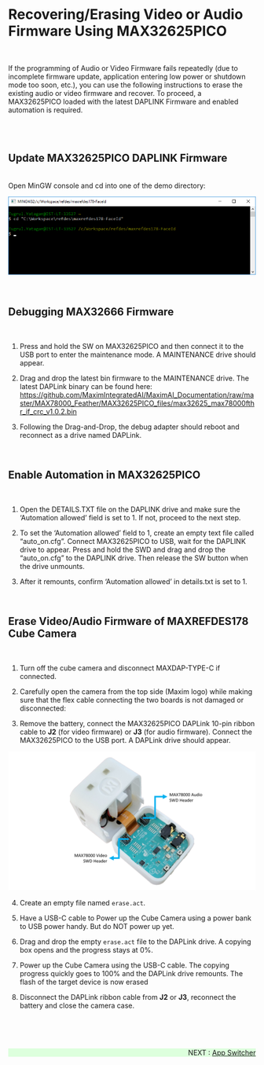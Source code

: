 # Recovering/Erasing Video or Audio Firmware Using MAX32625PICO

<br>

If the programming of Audio or Video Firmware fails repeatedly (due to incomplete firmware update, application entering low power or shutdown mode too soon, etc.), you can use the following instructions to erase the existing audio or video firmware and recover. To proceed, a MAX32625PICO loaded with the latest DAPLINK Firmware and enabled automation is required.

<br><br>

## Update MAX32625PICO DAPLINK Firmware
<br>
Open MinGW console and cd into one of the demo directory:

<br>

<p align="center"><img src="images/wiki_debuggingcdintodemo.png" width="800" alt="MAXDAP TYPE-C" title=""></p>

<br>

## Debugging MAX32666 Firmware

<br>

1. Press and hold the SW on MAX32625PICO and then connect it to the USB port to enter the maintenance mode. A MAINTENANCE drive should appear.

2. Drag and drop the latest bin firmware to the MAINTENANCE drive. The latest DAPLink binary can be found here: https://github.com/MaximIntegratedAI/MaximAI_Documentation/raw/master/MAX78000_Feather/MAX32625PICO_files/max32625_max78000fthr_if_crc_v1.0.2.bin

3. Following the Drag-and-Drop, the debug adapter should reboot and reconnect as a drive named DAPLink.

<br>

## Enable Automation in MAX32625PICO

<br>

1. Open the DETAILS.TXT file on the DAPLINK drive and make sure the ‘Automation allowed’ field is set to 1. If not, proceed to the next step.

2. To set the ‘Automation allowed’ field to 1, create an empty text file called “auto_on.cfg”. Connect MAX32625PICO to USB, wait for the DAPLINK drive to appear. Press and hold the SWD and drag and drop the “auto_on.cfg” to the DAPLINK drive. Then release the SW button when the drive unmounts.

3. After it remounts, confirm ‘Automation allowed’ in details.txt is set to 1.

<br>

## Erase Video/Audio Firmware of MAXREFDES178 Cube Camera

<br>

1. Turn off the cube camera and disconnect MAXDAP-TYPE-C if connected.

2. Carefully open the camera from the top side (Maxim logo) while making sure that the flex cable connecting the two boards is not damaged or disconnected:

3. Remove the battery, connect the MAX32625PICO DAPLink 10-pin ribbon cable to **J2** (for video firmware) or **J3** (for audio firmware). Connect the MAX32625PICO to the USB port. A DAPLink drive should appear.

<p align="center"><img src="images/wiki_recoverycameraopen.png" width="800" alt="MAXDAP TYPE-C" title=""></p>

4. Create an empty file named `erase.act`.

5. Have a USB-C cable to Power up the Cube Camera using a power bank to USB power handy. But do NOT power up yet.

6. Drag and drop the empty `erase.act` file to the DAPLink drive. A copying box opens and the progress stays at 0%.

7. Power up the Cube Camera using the USB-C cable. The copying progress quickly goes to 100% and the DAPLink drive remounts. The flash of the target device is now erased

8. Disconnect the DAPLink ribbon cable from **J2** or **J3**, reconnect the battery and close the camera case.

<br><br><br>
<div class="nextpage" style="margin-left: 0; margin-right: auto; text-align: right; background-color: #dfd;" >
NEXT : <a href="AppSwitcher">App Switcher</a>
</div>
